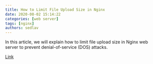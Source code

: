 ```yaml
---
title: How to Limit File Upload Size in Nginx
date: 2020-08-02 15:14:22
categories: [web server]
tags: [nginx]
authors: sedlav
---
```


In this article, we will explain how to limit file upload size in Nginx web server to prevent denial-of-service (DOS) attacks.

[Link](https://www.tecmint.com/limit-file-upload-size-in-nginx/)
